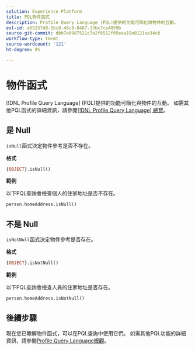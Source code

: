 ```yaml
---
solution: Experience Platform
title: PQL物件函式
description: Profile Query Language (PQL)提供的功能可簡化與物件的互動。
exl-id: e65257d8-5bc8-46c8-8487-33bc7ce4059b
source-git-commit: dbb7e0987521c7a2f6512f05eaa19e0121aa34c6
workflow-type: tm+mt
source-wordcount: '121'
ht-degree: 9%

---
```


# 物件函式

[!DNL Profile Query Language] (PQL)提供的功能可簡化與物件的互動。 如需其他PQL函式的詳細資訊，請參閱[[!DNL Profile Query Language] 總覽](./overview.md)。

## 是 Null

`isNull`函式決定物件參考是否不存在。

**格式**

```sql
{OBJECT}.isNull()
```

**範例**

以下PQL查詢會檢查個人的住家地址是否不存在。

```sql
person.homeAddress.isNull()
```

## 不是 Null

`isNotNull`函式決定物件參考是否存在。

**格式**

```sql
{OBJECT}.isNotNull()
```

**範例**

以下PQL查詢會檢查人員的住家地址是否存在。

```sql
person.homeAddress.isNotNull()
```

## 後續步驟

現在您已瞭解物件函式，可以在PQL查詢中使用它們。 如需其他PQL功能的詳細資訊，請參閱[Profile Query Language概觀](./overview.md)。
